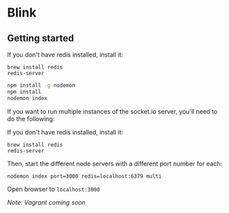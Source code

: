 # Blink

## Getting started

If you don't have redis installed, install it:
```
brew install redis
redis-server
```

```bash
npm install -g nodemon
npm install
nodemon index
```

If you want to run multiple instances of the socket.io server, you'll need to do the following: 

If you don't have redis installed, install it:
```
brew install redis
redis-server
```

Then, start the different node servers with a different port number for each:
```
nodemon index port=3000 redis=localhost:6379 multi
```

Open browser to `localhost:3000`

_Note: Vagrant coming soon_
